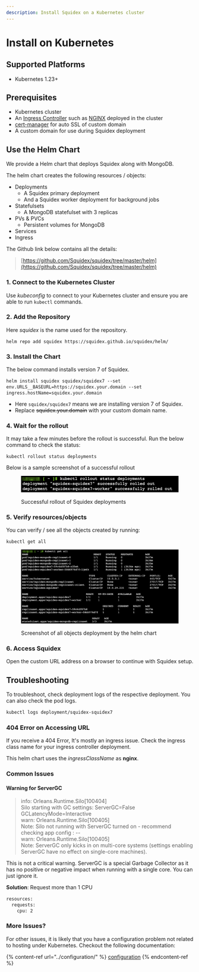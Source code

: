 ```yaml
---
description: Install Squidex on a Kubernetes cluster
---
```


# Install on Kubernetes

## Supported Platforms

* Kubernetes 1.23+

## Prerequisites

* Kubernetes cluster
* An [Ingress Controller](https://kubernetes.io/docs/concepts/services-networking/ingress-controllers/) such as [NGINX](https://www.nginx.com/products/nginx-ingress-controller/) deployed in the cluster
* [cert-manager](https://cert-manager.io/v0.14-docs/installation/kubernetes/) for auto SSL of custom domain
* A custom domain for use during Squidex deployment

## Use the Helm Chart

We provide a Helm chart that deploys Squidex along with MongoDB.

The helm chart creates the following resources / objects:

* Deployments
  * A Squidex primary deployment
  * And a Squidex worker deployment for background jobs&#x20;
* Statefulsets
  * A MongoDB statefulset with 3 replicas&#x20;
* PVs & PVCs
  * Persistent volumes for MongoDB
* Services
* Ingress

The Github link below contains all the details:

> [https://github.com/Squidex/squidex/tree/master/helm](https://github.com/Squidex/squidex/tree/master/helm)

### 1. Connect to the Kubernetes Cluster

Use _kubeconfig_ to connect to your Kubernetes cluster and ensure you are able to run `kubectl` commands.

### 2. Add the Repository

Here _squidex_ is the name used for the repository.&#x20;

```
helm repo add squidex https://squidex.github.io/squidex/helm/
```

### 3. Install the Chart

The below command installs version 7 of Squidex. &#x20;

```
helm install squidex squidex/squidex7 --set env.URLS__BASEURL=https://squidex.your.domain --set ingress.hostName=squidex.your.domain
```

* Here `squidex/squidex7` means we are installing version 7 of Squidex.
* Replace ~~squidex.your.domain~~ with your custom domain name.

### 4. Wait for the rollout

It may take a few minutes before the rollout is successful. Run the below command to check the status:

```
kubectl rollout status deployments
```

Below is a sample screenshot of a successful rollout

<figure><img src="../../../.gitbook/assets/2022-12-08_16-46.png" alt=""><figcaption><p>Successful rollout of Squidex deployments</p></figcaption></figure>

### 5. Verify resources/objects

You can verify / see all the objects created by running:

```
kubectl get all
```

<figure><img src="../../../.gitbook/assets/2022-12-08_16-54.png" alt=""><figcaption><p>Screenshot of all objects deployment by the helm chart</p></figcaption></figure>

### 6. Access Squidex

Open the custom URL address on a browser to continue with Squidex setup.

## Troubleshooting

To troubleshoot, check deployment logs of the respective deployment. You can also check the pod logs.

```bash
kubectl logs deployment/squidex-squidex7
```

### 404 Error on Accessing URL

If you receive a 404 Error, It's mostly an ingress issue. Check the ingress class name for your ingress controller deployment.

This helm chart uses the _ingressClassName_ as **nginx**.

### Common Issues

#### Warning for ServerGC

> info: Orleans.Runtime.Silo\[100404]\
> Silo starting with GC settings: ServerGC=False GCLatencyMode=Interactive\
> warn: Orleans.Runtime.Silo\[100405]\
> Note: Silo not running with ServerGC turned on - recommend checking app config : --\
> warn: Orleans.Runtime.Silo\[100405]\
> Note: ServerGC only kicks in on multi-core systems (settings enabling ServerGC have no effect on single-core machines).

This is not a critical warning. ServerGC is a special Garbage Collector as it has no positive or negative impact when running with a single core. You can just ignore it.

**Solution**: Request more than 1 CPU&#x20;

```
resources:
  requests:
    cpu: 2
```

### More Issues?

For other issues, it is likely that you have a configuration problem not related to hosting under Kubernetes. Checkout the following documentation:

{% content-ref url="../configuration/" %}
[configuration](../configuration/)
{% endcontent-ref %}
